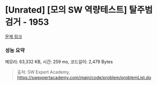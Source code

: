 # [Unrated] [모의 SW 역량테스트] 탈주범 검거 - 1953 

[문제 링크](https://swexpertacademy.com/main/code/problem/problemDetail.do?contestProbId=AV5PpLlKAQ4DFAUq) 

### 성능 요약

메모리: 63,332 KB, 시간: 259 ms, 코드길이: 2,479 Bytes



> 출처: SW Expert Academy, https://swexpertacademy.com/main/code/problem/problemList.do